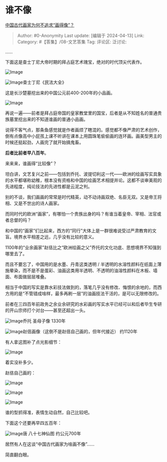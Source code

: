 # 谁不像
[中国古代画家为何不追求“画得像”？](https://www.zhihu.com/question/329146611/answer/3464367832)

> Author: #0-Anonymity
> Last update: [编辑于 2024-04-13]
> Link:
> Category: #【答集】/08-文艺答集 
> Tag: 
> 评论区:
> 泛讨论:

……

下面这是查士丁尼大帝时期的拜占庭艺术瑰宝，绝对的时代顶尖代表作。

![Image](https://picx.zhimg.com/50/v2-ba8a179fe89434fb33e831482090a217_720w.jpg?source=2c26e567)

![Image](https://picx.zhimg.com/50/v2-252e3465c95385f2deb5485f8c93ef89_720w.jpg?source=2c26e567)查士丁尼《民法大全》

这是长沙楚墓挖出来的中国公元前400-200年的小品画。

![Image](https://pic1.zhimg.com/50/v2-b38c184e3a777a05d7128a2718b9a3fa_720w.jpg?source=2c26e567)

再说一遍——前者是拜占庭帝国的皇家教堂里的国宝，后者是从不知姓名的普通贵族墓里挖出来的不知道谁画的普通小品画。

说得不客气点，那条鱼感觉就是作者画烦了瞎混的。感觉都不像严肃的艺术创作，倒有点像高中小屁孩上课不听讲在课本上用圆珠笔偷偷画的连环画。画美型男主的时候还挺起劲，人画完了就开始搞鬼畜。

**后者比前者早八百年**。

来来来，谁画得“比较像”？

坦白讲，文艺复兴之前——包括到乔托、波提切利这一代——欧洲的绘画写实具象的水平都堪称幼稚，根本没有资格和中国的绘画艺术相提并论。这都不谈审美观的先进程度，纯论技法的先进性都是云泥之判。

别的不谈，我们画画的常常是时代精英，动不动诗画双绝、名臣无双。又是帝王将相、又是不世出的诗人画家。

而同时代的欧洲“画家”，有哪怕一个贵族出身的吗？有谁当着皇帝、宰相、法官或者总督的吗？

和中国的“画家”们比起来，西方的“同行”大体上是一群很难说受过严肃教育的文盲。境界水平相差之远，几乎没有比较的意义。

1100年的“业余画家”赵佶比之“欧洲绘画之父”乔托的文化功底、思想境界不知强到哪里去了。

而且不要忘了，中国用的是水墨、丹青这类透明 / 半透明的水溶性颜料在纸面上薄施晕染，而不是不是蛋彩、油画这类用半透明、不透明的油溶性颜料在木板、墙面、布面做层层堆叠。

相当于中国的写实是靠水彩技法做到的，落笔几乎没有修改、悔恨的余地的，而西方用的是“不管错成啥样，最多再刷一层”的油画技法干活的，是可以无限修改的。

前者在三四百年前政务之余业余研究的水彩画的写实水平已经可以和后者毕生专研的开山宗师打个对台——甚至还超出一头。

![Image](https://picx.zhimg.com/50/v2-96e07458a9c6fd06bacd8d5cfc92897c_720w.jpg?source=2c26e567)乔托 圣母子像 1330年

![Image](https://pica.zhimg.com/50/v2-6fccc4919794007910228b31a25c9ff8_720w.jpg?source=2c26e567)赵佶画像（这倒不是赵佶自己画的，但年代接近） 约1120年

有人拿这图补了点光影细节：

![Image](https://pic1.zhimg.com/50/v2-4883f78ab36a3118e3f2a37c9d809ca9_720w.jpg?source=2c26e567)

着实没补多少。

赵佶自己画的：

![Image](https://pic1.zhimg.com/50/v2-722410cc8943ada8f26121b27e87a257_720w.jpg?source=2c26e567)

![Image](https://pica.zhimg.com/50/v2-ba690da3c0d2135fe25c528838fb3db4_720w.jpg?source=2c26e567)

![Image](https://pic1.zhimg.com/50/v2-be7619c651bacd4c3a167710a8a5bc77_720w.jpg?source=2c26e567)

谁的型抓得准，表情生动自然，自己比较吧。

下面这个还要再早四五百年：

![Image](https://picx.zhimg.com/50/v2-9145843dcac2f565c06b0e06cc561a46_720w.jpg?source=2c26e567)唐 八十七神仙图 约公元700年

居然有人在这谈“中国古代画家为啥画不像”……

简直翻白眼。